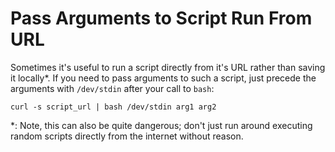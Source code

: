 # Pass Arguments to Script Run From URL

Sometimes it's useful to run a script directly from it's URL rather than saving it locally*. If you need to pass arguments to such a script, just precede the arguments with `/dev/stdin` after your call to `bash`:

	curl -s script_url | bash /dev/stdin arg1 arg2

*: Note, this can also be quite dangerous; don't just run around executing random scripts directly from the internet without reason.
